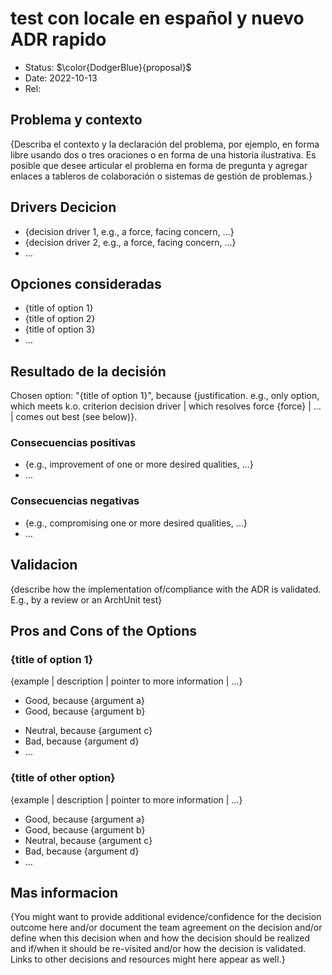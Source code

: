 # test con locale en español y nuevo ADR rapido

* Status: $\color{DodgerBlue}{proposal}$
* Date: 2022-10-13
* Rel:

## Problema y contexto

{Describa el contexto y la declaración del problema, por ejemplo, en forma libre usando dos o tres oraciones o en forma de una historia ilustrativa. Es posible que desee articular el problema en forma de pregunta y agregar enlaces a tableros de colaboración o sistemas de gestión de problemas.}


<!-- This is an optional element. Feel free to remove. -->
## Drivers Decicion

* {decision driver 1, e.g., a force, facing concern, …}
* {decision driver 2, e.g., a force, facing concern, …}
* … <!-- numbers of drivers can vary -->

## Opciones consideradas

* {title of option 1}
* {title of option 2}
* {title of option 3}
* … <!-- numbers of options can vary -->

## Resultado de la decisión

Chosen option: "{title of option 1}", because
{justification. e.g., only option, which meets k.o. criterion decision driver | which resolves force {force} | … | comes out best (see below)}.

<!-- This is an optional element. Feel free to remove. -->
### Consecuencias positivas

* {e.g., improvement of one or more desired qualities, …}
* …

<!-- This is an optional element. Feel free to remove. -->
### Consecuencias negativas

* {e.g., compromising one or more desired qualities, …}
* …

<!-- This is an optional element. Feel free to remove. -->
## Validacion

{describe how the implementation of/compliance with the ADR is validated. E.g., by a review or an ArchUnit test}

<!-- This is an optional element. Feel free to remove. -->
## Pros and Cons of the Options

### {title of option 1}

<!-- This is an optional element. Feel free to remove. -->
{example | description | pointer to more information | …}

* Good, because {argument a}
* Good, because {argument b}
<!-- use "neutral" if the given argument weights neither for good nor bad -->
* Neutral, because {argument c}
* Bad, because {argument d}
* … <!-- numbers of pros and cons can vary -->

### {title of other option}

{example | description | pointer to more information | …}

* Good, because {argument a}
* Good, because {argument b}
* Neutral, because {argument c}
* Bad, because {argument d}
* …

<!-- This is an optional element. Feel free to remove. -->
## Mas informacion

{You might want to provide additional evidence/confidence for the decision outcome here and/or
 document the team agreement on the decision and/or
 define when this decision when and how the decision should be realized and if/when it should be re-visited and/or
 how the decision is validated.
 Links to other decisions and resources might here appear as well.}
